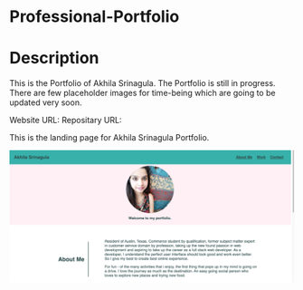 # Professional-Portfolio

# Description

This is the Portfolio of Akhila Srinagula. The Portfolio is still in progress. There are few placeholder images for time-being which are going to be updated very soon.

Website URL:
Repositary URL:

This is the landing page for Akhila Srinagula Portfolio.

![Image of how the webpage looks](assets/Portfolio.png)

